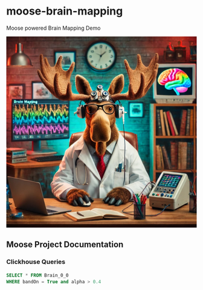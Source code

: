 # moose-brain-mapping
Moose powered Brain Mapping Demo

![Moose](./dr-moose-logo.jpg)

## Moose Project Documentation

### Clickhouse Queries

```sql
SELECT * FROM Brain_0_0
WHERE bandOn = True and alpha > 0.4
```
